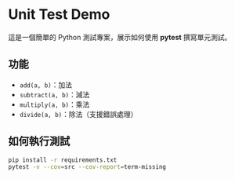 # Unit Test Demo

這是一個簡單的 Python 測試專案，展示如何使用 **pytest** 撰寫單元測試。

## 功能
- `add(a, b)`：加法
- `subtract(a, b)`：減法
- `multiply(a, b)`：乘法
- `divide(a, b)`：除法（支援錯誤處理）

## 如何執行測試
```bash
pip install -r requirements.txt
pytest -v --cov=src --cov-report=term-missing   
